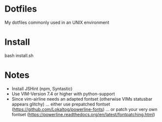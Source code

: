 Dotfiles
==========

My dotfiles commonly used in an UNIX environment

Install
=======
bash install.sh

Notes
=====
- Install JSHint (npm, Syntastic)
- Use VIM-Version 7.4 or higher with python-support
- Since vim-airline needs an adapted fontset (otherwise VIMs statusbar appears glitchy)
  ... either use prepatched fontset (https://github.com/Lokaltog/powerline-fonts)
  ... or patch your very own fontset (https://powerline.readthedocs.org/en/latest/fontpatching.html)
